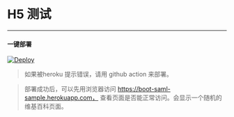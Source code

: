 H5 测试 
====================

---------

#### 一键部署

[![Deploy](https://www.herokucdn.com/deploy/button.svg)](https://dashboard.heroku.com/apps/boot-saml-sample/deploy/github)

> 如果被heroku 提示错误，请用 github action 来部署。

> 部署成功后，可以先用浏览器访问 https://boot-saml-sample.herokuapp.com， 查看页面是否能正常访问。会显示一个随机的维基百科页面。

